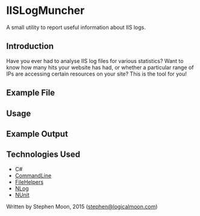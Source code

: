 # IISLogMuncher
A small utility to report useful information about IIS logs.

## Introduction

Have you ever had to analyse IIS log files for various statistics? Want to know
how many hits your website has had, or whether a particular range of IPs are
accessing certain resources on your site? This is the tool for you!

## Example File

## Usage

## Example Output

## Technologies Used
* C#
* [CommandLine](https://github.com/cosmo0/commandline)
* [FileHelpers](https://github.com/MarcosMeli/FileHelpers)
* [NLog](http://nlog-project.org/)
* [NUnit](http://www.nunit.org/)

Written by Stephen Moon, 2015 (stephen@logicalmoon.com)

